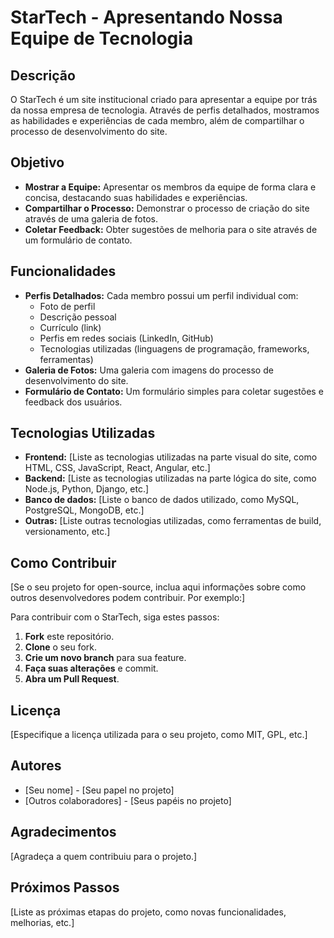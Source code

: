 # StarTech - Apresentando Nossa Equipe de Tecnologia

## Descrição

O StarTech é um site institucional criado para apresentar a equipe por trás da nossa empresa de tecnologia. Através de perfis detalhados, mostramos as habilidades e experiências de cada membro, além de compartilhar o processo de desenvolvimento do site.

## Objetivo

* **Mostrar a Equipe:** Apresentar os membros da equipe de forma clara e concisa, destacando suas habilidades e experiências.
* **Compartilhar o Processo:** Demonstrar o processo de criação do site através de uma galeria de fotos.
* **Coletar Feedback:** Obter sugestões de melhoria para o site através de um formulário de contato.

## Funcionalidades

* **Perfis Detalhados:** Cada membro possui um perfil individual com:
    * Foto de perfil
    * Descrição pessoal
    * Currículo (link)
    * Perfis em redes sociais (LinkedIn, GitHub)
    * Tecnologias utilizadas (linguagens de programação, frameworks, ferramentas)
* **Galeria de Fotos:** Uma galeria com imagens do processo de desenvolvimento do site.
* **Formulário de Contato:** Um formulário simples para coletar sugestões e feedback dos usuários.

## Tecnologias Utilizadas

* **Frontend:** [Liste as tecnologias utilizadas na parte visual do site, como HTML, CSS, JavaScript, React, Angular, etc.]
* **Backend:** [Liste as tecnologias utilizadas na parte lógica do site, como Node.js, Python, Django, etc.]
* **Banco de dados:** [Liste o banco de dados utilizado, como MySQL, PostgreSQL, MongoDB, etc.]
* **Outras:** [Liste outras tecnologias utilizadas, como ferramentas de build, versionamento, etc.]

## Como Contribuir

[Se o seu projeto for open-source, inclua aqui informações sobre como outros desenvolvedores podem contribuir. Por exemplo:]

Para contribuir com o StarTech, siga estes passos:

1. **Fork** este repositório.
2. **Clone** o seu fork.
3. **Crie um novo branch** para sua feature.
4. **Faça suas alterações** e commit.
5. **Abra um Pull Request**.

## Licença

[Especifique a licença utilizada para o seu projeto, como MIT, GPL, etc.]

## Autores

* [Seu nome] - [Seu papel no projeto]
* [Outros colaboradores] - [Seus papéis no projeto]

## Agradecimentos

[Agradeça a quem contribuiu para o projeto.]

## Próximos Passos

[Liste as próximas etapas do projeto, como novas funcionalidades, melhorias, etc.]
